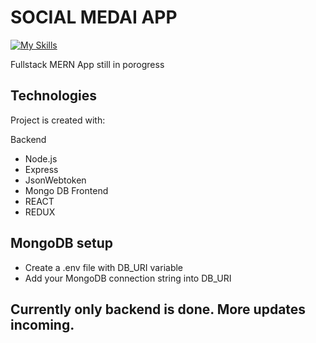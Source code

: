# SOCIAL MEDAI APP

[![My Skills](https://skills.thijs.gg/icons?i=nodejs,express,javascript,react,redux,mongodb,&theme=dark)](https://skills.thijs.gg)

Fullstack MERN App still in porogress

## Technologies

Project is created with:

Backend 
- Node.js
- Express
- JsonWebtoken
- Mongo DB
Frontend 
- REACT
- REDUX

## MongoDB setup

- Create a .env file with DB_URI variable
- Add your MongoDB connection string into DB_URI


## Currently only backend is done. More updates incoming.

